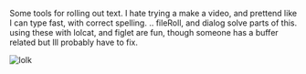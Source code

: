 Some tools for rolling out text. I hate trying a make a video, and prettend like I can type fast, with correct spelling. .. 
fileRoll, and dialog solve parts of this. 
using these with lolcat, and figlet are fun, though someone has a buffer related but Ill probably have to fix. 

![lolk](https://github.com/user-attachments/assets/6433d1da-7f04-4aaa-9f2e-7ccc33f57e77)
